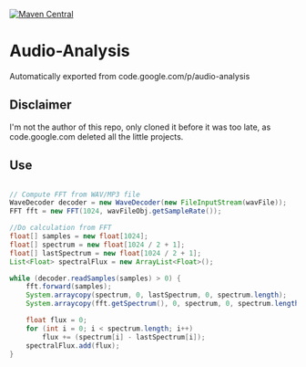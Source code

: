 [![Maven Central](https://img.shields.io/maven-central/v/com.github.klemek/audio-analysis.svg)](https://search.maven.org/search?q=g:%22com.github.klemek%22%20AND%20a:%22audio-analysis%22)
# Audio-Analysis
Automatically exported from code.google.com/p/audio-analysis

## Disclaimer
I'm not the author of this repo, only cloned it before it was too late, as code.google.com deleted all the little projects.

## Use

```java

// Compute FFT from WAV/MP3 file
WaveDecoder decoder = new WaveDecoder(new FileInputStream(wavFile));
FFT fft = new FFT(1024, wavFileObj.getSampleRate());

//Do calculation from FFT
float[] samples = new float[1024];
float[] spectrum = new float[1024 / 2 + 1];
float[] lastSpectrum = new float[1024 / 2 + 1];
List<Float> spectralFlux = new ArrayList<Float>();

while (decoder.readSamples(samples) > 0) {
    fft.forward(samples);
    System.arraycopy(spectrum, 0, lastSpectrum, 0, spectrum.length);
    System.arraycopy(fft.getSpectrum(), 0, spectrum, 0, spectrum.length);

    float flux = 0;
    for (int i = 0; i < spectrum.length; i++)
        flux += (spectrum[i] - lastSpectrum[i]);
    spectralFlux.add(flux);
}
```
